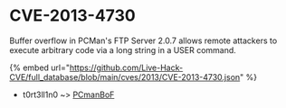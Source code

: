 # CVE-2013-4730

Buffer overflow in PCMan's FTP Server 2.0.7 allows remote attackers to execute arbitrary code via a long string in a USER command.

{% embed url="https://github.com/Live-Hack-CVE/full_database/blob/main/cves/2013/CVE-2013-4730.json" %}


* t0rt3ll1n0 ~> [PCmanBoF](https://zeste.alice-snow.ru/2013/database/cve-2013-4730/pcmanbof-t0rt3ll1n0)